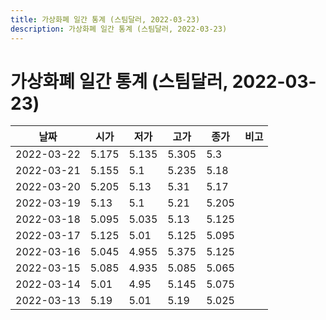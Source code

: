 ```yaml
---
title: 가상화폐 일간 통계 (스팀달러, 2022-03-23)
description: 가상화폐 일간 통계 (스팀달러, 2022-03-23)
---
```


가상화폐 일간 통계 (스팀달러, 2022-03-23)
===

|날짜|시가|저가|고가|종가|비고|
|--|--|--|--|--|--|
|2022-03-22|5.175|5.135|5.305|5.3|    |
|2022-03-21|5.155|5.1|5.235|5.18|    |
|2022-03-20|5.205|5.13|5.31|5.17|    |
|2022-03-19|5.13|5.1|5.21|5.205|    |
|2022-03-18|5.095|5.035|5.13|5.125|    |
|2022-03-17|5.125|5.01|5.125|5.095|    |
|2022-03-16|5.045|4.955|5.375|5.125|    |
|2022-03-15|5.085|4.935|5.085|5.065|    |
|2022-03-14|5.01|4.95|5.145|5.075|    |
|2022-03-13|5.19|5.01|5.19|5.025|    |
